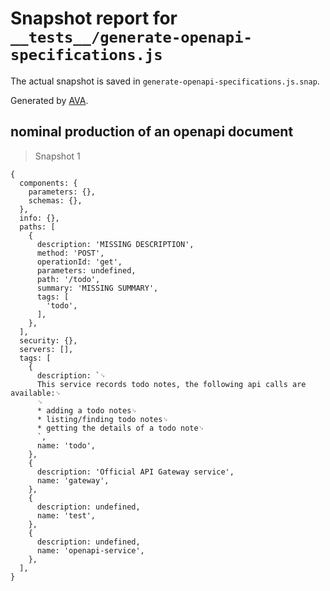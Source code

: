 # Snapshot report for `__tests__/generate-openapi-specifications.js`

The actual snapshot is saved in `generate-openapi-specifications.js.snap`.

Generated by [AVA](https://avajs.dev).

## nominal production of an openapi document

> Snapshot 1

    {
      components: {
        parameters: {},
        schemas: {},
      },
      info: {},
      paths: [
        {
          description: 'MISSING DESCRIPTION',
          method: 'POST',
          operationId: 'get',
          parameters: undefined,
          path: '/todo',
          summary: 'MISSING SUMMARY',
          tags: [
            'todo',
          ],
        },
      ],
      security: {},
      servers: [],
      tags: [
        {
          description: `␊
          This service records todo notes, the following api calls are available:␊
          ␊
          * adding a todo notes␊
          * listing/finding todo notes␊
          * getting the details of a todo note␊
          `,
          name: 'todo',
        },
        {
          description: 'Official API Gateway service',
          name: 'gateway',
        },
        {
          description: undefined,
          name: 'test',
        },
        {
          description: undefined,
          name: 'openapi-service',
        },
      ],
    }
